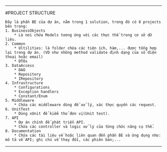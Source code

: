 ﻿***
#PROJECT STRUCTURE
	
	Đây là phần BE của dự án, nằm trong 1 solution, trong đó có 8 projects bên trong:
	1. BusinessObjects
		* Là nơi chứa Models tương ứng với các thực thể trong cơ sở dữ liệu.
	2. Common
		* Ultilities: là folder chứa các tiện ích, hàm,... được tổng hợp lại trong dự án. (VD như những method validate định dạng của số điện thoại hoặc email)
		* DTOs
	3. DataAccess
		* DAO
		* Repository
		* IRepository
	4. Infrastructure
		* Configurations
		* Exception handlers
		* Constant/Enum
	5. Middleware
		* Chứa các middleware dùng để xử lý, xác thực quyền các request.
	6. UnitTest
		* Dùng xUnit để kiểm thử đơn vị(Unit test).
	7. API
		* Dự án chính để phát triển API.
		* Chứa các controller và logic xử lý của từng chức năng cụ thể.
	8. Documentation
		* Chứa các tài liệu về hoặc liên quan đến phần BE và ứng dụng như: mô tả về API; ghi chú về thay đổi, các phiên bản;...
***